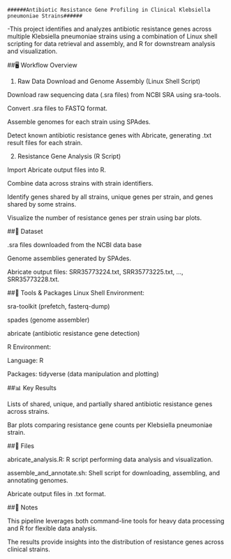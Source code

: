                                                                            ######Antibiotic Resistance Gene Profiling in Clinical Klebsiella pneumoniae Strains######
-This project identifies and analyzes antibiotic resistance genes across multiple Klebsiella pneumoniae strains using a combination of Linux shell scripting for data retrieval and assembly, and R for downstream analysis and visualization.

##🖥️ Workflow Overview
1. Raw Data Download and Genome Assembly (Linux Shell Script)

Download raw sequencing data (.sra files) from NCBI SRA using sra-tools.

Convert .sra files to FASTQ format.

Assemble genomes for each strain using SPAdes.

Detect known antibiotic resistance genes with Abricate, generating .txt result files for each strain.

2. Resistance Gene Analysis (R Script)

Import Abricate output files into R.

Combine data across strains with strain identifiers.

Identify genes shared by all strains, unique genes per strain, and genes shared by some strains.

Visualize the number of resistance genes per strain using bar plots.

##📁 Dataset

.sra files downloaded from the NCBI data base

Genome assemblies generated by SPAdes.

Abricate output files: SRR35773224.txt, SRR35773225.txt, ..., SRR35773228.txt.

##🔧 Tools & Packages
Linux Shell Environment:

sra-toolkit (prefetch, fasterq-dump)

spades (genome assembler)

abricate (antibiotic resistance gene detection)

R Environment:

Language: R

Packages: tidyverse (data manipulation and plotting)

##📊 Key Results

Lists of shared, unique, and partially shared antibiotic resistance genes across strains.

Bar plots comparing resistance gene counts per Klebsiella pneumoniae strain.

##📂 Files

abricate_analysis.R: R script performing data analysis and visualization.

assemble_and_annotate.sh: Shell script for downloading, assembling, and annotating genomes.

Abricate output files in .txt format.

##🧠 Notes

This pipeline leverages both command-line tools for heavy data processing and R for flexible data analysis.

The results provide insights into the distribution of resistance genes across clinical strains.
